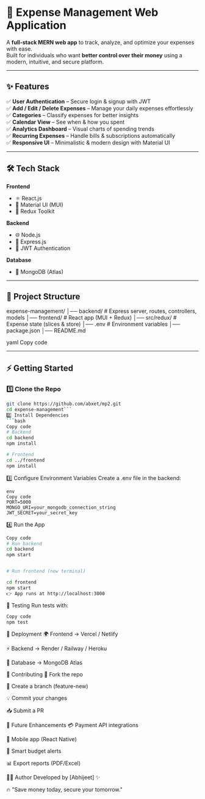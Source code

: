 # 💸 Expense Management Web Application  

A **full-stack MERN web app** to track, analyze, and optimize your expenses with ease.  
Built for individuals who want **better control over their money** using a modern, intuitive, and secure platform.  

---

## ✨ Features  

✅ **User Authentication** – Secure login & signup with JWT  
✅ **Add / Edit / Delete Expenses** – Manage your daily expenses effortlessly  
✅ **Categories** – Classify expenses for better insights  
✅ **Calendar View** – See when & how you spent  
✅ **Analytics Dashboard** – Visual charts of spending trends  
✅ **Recurring Expenses** – Handle bills & subscriptions automatically  
✅ **Responsive UI** – Minimalistic & modern design with Material UI  

---

## 🛠️ Tech Stack  

**Frontend**  
- ⚛️ React.js  
- 🎨 Material UI (MUI)  
- 🔄 Redux Toolkit  

**Backend**  
- 🌐 Node.js  
- 🚀 Express.js  
- 🔑 JWT Authentication  

**Database**  
- 🍃 MongoDB (Atlas)  

---

## 📂 Project Structure  

expense-management/
│── backend/ # Express server, routes, controllers, models
│── frontend/ # React app (MUI + Redux)
│── src/redux/ # Expense state (slices & store)
│── .env # Environment variables
│── package.json
│── README.md

yaml
Copy code

---

## ⚡ Getting Started  

### 1️⃣ Clone the Repo  
```bash
git clone https://github.com/abxet/mp2.git
cd expense-management```
2️⃣ Install Dependencies
```bash
Copy code
# Backend
cd backend
npm install

# Frontend
cd ../frontend
npm install
```
3️⃣ Configure Environment Variables
Create a .env file in the backend:
```
env
Copy code
PORT=5000
MONGO_URI=your_mongodb_connection_string
JWT_SECRET=your_secret_key
```
4️⃣ Run the App
```bash
Copy code
# Run backend
cd backend
npm start


# Run frontend (new terminal)

cd frontend
npm start
👉 App runs at http://localhost:3000

```

🧪 Testing
Run tests with:

```bash
Copy code
npm test
```
🚀 Deployment
🌍 Frontend → Vercel / Netlify

⚡ Backend → Render / Railway / Heroku

🍃 Database → MongoDB Atlas

🤝 Contributing
🍴 Fork the repo

🌱 Create a branch (feature-new)

💡 Commit your changes

📥 Submit a PR

🔮 Future Enhancements
💳 Payment API integrations

📱 Mobile app (React Native)

🔔 Smart budget alerts

📊 Export reports (PDF/Excel)

👨‍💻 Author
Developed by [Abhijeet] ✨

🔥 "Save money today, secure your tomorrow."